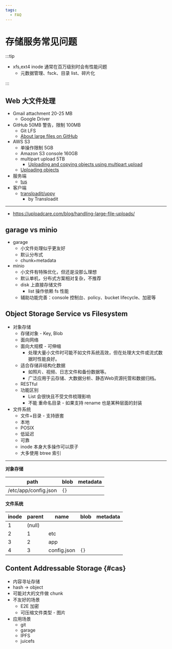 ```yaml
---
tags:
  - FAQ
---
```


# 存储服务常见问题

:::tip

- xfs,ext4 inode 通常在百万级别时会有性能问题
  - 元数据管理、fsck、目录 list、碎片化

:::

## Web 大文件处理

- Gmail attachment 20-25 MB
  - Google Driver
- GitHub 50MB 警告，限制 100MB
  - Git LFS
  - [About large files on GitHub](https://docs.github.com/en/repositories/working-with-files/managing-large-files/about-large-files-on-github)
- AWS S3
  - 单操作限制 5GB
  - Amazon S3 console 160GB
  - multipart upload 5TB
    - [Uploading and copying objects using multipart upload](https://docs.aws.amazon.com/AmazonS3/latest/userguide/mpuoverview.html)
  - [Uploading objects](https://docs.aws.amazon.com/AmazonS3/latest/userguide/upload-objects.html)
- 服务端
  - [tus](./tus.md)
- 客户端
  - [transloadit/uppy](https://github.com/transloadit/uppy)
    - by Transloadit

---

- https://uploadcare.com/blog/handling-large-file-uploads/

## garage vs minio

- garage
  - 小文件处理似乎更友好
  - 默认分布式
  - chunk+metadata
- minio
  - 小文件有特殊优化，但还是没那么理想
  - 默认单机，分布式方案相对复杂，不推荐
  - disk 上直接存储文件
    - list 操作依赖 fs 性能
  - 辅助功能完善：console 控制台、policy、bucket lifecycle、加密等

## Object Storage Service vs Filesystem

- 对象存储
  - 存储对象 - Key, Blob
  - 面向网络
  - 面向大规模 - 可伸缩
    - 处理大量小文件时可能不如文件系统高效，但在处理大文件或流式数据时性能良好。
  - 适合存储非结构化数据
    - 如照片、视频、日志文件和备份数据等。
    - 广泛应用于云存储、大数据分析、静态Web资源托管和数据归档。
  - RESTful
  - 功能区别
    - List 会很快且不受文件梳理影响
    - 不能 重命名目录 - 如果支持 rename 也是某种层面的封装
- 文件系统
  - 文件+目录 - 支持嵌套
  - 本地
  - POSIX
  - 低延迟
  - 可靠
  - inode 本身大多操作可以原子
  - 大多使用 btree 索引

---

**对象存储**

| path                 | blob | metadata |
| -------------------- | ---- | -------- |
| /etc/app/config.json | `{}` |

**文件系统**

| inode | parent | name        | blob | metadata |
| ----- | ------ | ----------- | ---- | -------- |
| 1     | (null) |             |
| 2     | 1      | etc         |      |          |
| 3     | 2      | app         |      |          |
| 4     | 3      | config.json | `{}` |          |

## Content Addressable Storage {#cas}

- 内容寻址存储
- hash -> object
- 可能对大的文件做 chunk
- 不友好的场景
  - E2E 加密
  - 可压缩文件类型 - 图片
- 应用场景
  - git
  - garage
  - IPFS
  - juicefs
